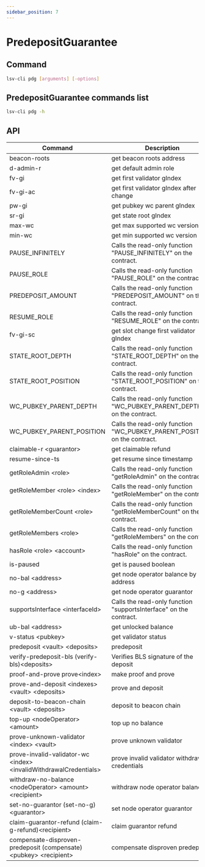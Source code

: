 ```yaml
---
sidebar_position: 7
---
```


# PredepositGuarantee

## Command

```bash
lsv-cli pdg [arguments] [-options]
```

## PredepositGuarantee commands list

```bash
lsv-cli pdg -h
```

## API

| Command                                                             | Description                                                               |
| ------------------------------------------------------------------- | ------------------------------------------------------------------------- |
| beacon-roots                                                        | get beacon roots address                                                  |
| d-admin-r                                                           | get default admin role                                                    |
| fv-gi                                                               | get first validator gIndex                                                |
| fv-gi-ac                                                            | get first validator gIndex after change                                   |
| pw-gi                                                               | get pubkey wc parent gIndex                                               |
| sr-gi                                                               | get state root gIndex                                                     |
| max-wc                                                              | get max supported wc version                                              |
| min-wc                                                              | get min supported wc version                                              |
| PAUSE_INFINITELY                                                    | Calls the read-only function "PAUSE_INFINITELY" on the contract.          |
| PAUSE_ROLE                                                          | Calls the read-only function "PAUSE_ROLE" on the contract.                |
| PREDEPOSIT_AMOUNT                                                   | Calls the read-only function "PREDEPOSIT_AMOUNT" on the contract.         |
| RESUME_ROLE                                                         | Calls the read-only function "RESUME_ROLE" on the contract.               |
| fv-gi-sc                                                            | get slot change first validator gIndex                                    |
| STATE_ROOT_DEPTH                                                    | Calls the read-only function "STATE_ROOT_DEPTH" on the contract.          |
| STATE_ROOT_POSITION                                                 | Calls the read-only function "STATE_ROOT_POSITION" on the contract.       |
| WC_PUBKEY_PARENT_DEPTH                                              | Calls the read-only function "WC_PUBKEY_PARENT_DEPTH" on the contract.    |
| WC_PUBKEY_PARENT_POSITION                                           | Calls the read-only function "WC_PUBKEY_PARENT_POSITION" on the contract. |
| claimable-r \<guarantor>                                            | get claimable refund                                                      |
| resume-since-ts                                                     | get resume since timestamp                                                |
| getRoleAdmin \<role>                                                | Calls the read-only function "getRoleAdmin" on the contract.              |
| getRoleMember \<role> \<index>                                      | Calls the read-only function "getRoleMember" on the contract.             |
| getRoleMemberCount \<role>                                          | Calls the read-only function "getRoleMemberCount" on the contract.        |
| getRoleMembers \<role>                                              | Calls the read-only function "getRoleMembers" on the contract.            |
| hasRole \<role> \<account>                                          | Calls the read-only function "hasRole" on the contract.                   |
| is-paused                                                           | get is paused boolean                                                     |
| no-bal \<address>                                                   | get node operator balance by address                                      |
| no-g \<address>                                                     | get node operator guarantor                                               |
| supportsInterface \<interfaceId>                                    | Calls the read-only function "supportsInterface" on the contract.         |
| ub-bal \<address>                                                   | get unlocked balance                                                      |
| v-status \<pubkey>                                                  | get validator status                                                      |
| predeposit \<vault> \<deposits>                                     | predeposit                                                                |
| verify-predeposit-bls (verify-bls)\<deposits>                       | Verifies BLS signature of the deposit                                     |
| proof-and-prove prove\<index>                                       | make proof and prove                                                      |
| prove-and-deposit \<indexes> \<vault> \<deposits>                   | prove and deposit                                                         |
| deposit-to-beacon-chain \<vault> \<deposits>                        | deposit to beacon chain                                                   |
| top-up \<nodeOperator> \<amount>                                    | top up no balance                                                         |
| prove-unknown-validator \<index> \<vault>                           | prove unknown validator                                                   |
| prove-invalid-validator-wc \<index> \<invalidWithdrawalCredentials> | prove invalid validator withdrawal credentials                            |
| withdraw-no-balance \<nodeOperator> \<amount> \<recipient>          | withdraw node operator balance                                            |
| set-no-guarantor (set-no-g)\<guarantor>                             | set node operator guarantor                                               |
| claim-guarantor-refund (claim-g-refund)\<recipient>                 | claim guarantor refund                                                    |
| compensate-disproven-predeposit (compensate)\<pubkey> \<recipient>  | compensate disproven predeposit                                           |
